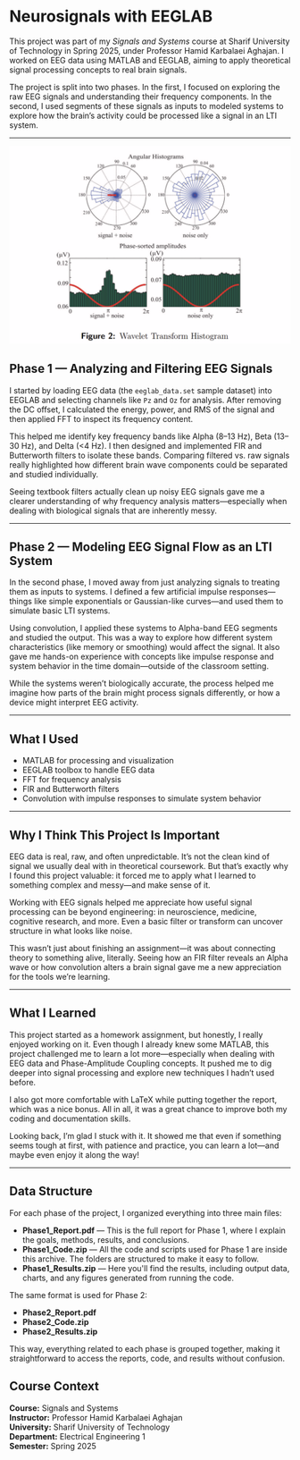 # Neurosignals with EEGLAB

This project was part of my *Signals and Systems* course at Sharif University of Technology in Spring 2025, under Professor Hamid Karbalaei Aghajan. I worked on EEG data using MATLAB and EEGLAB, aiming to apply theoretical signal processing concepts to real brain signals.

The project is split into two phases. In the first, I focused on exploring the raw EEG signals and understanding their frequency components. In the second, I used segments of these signals as inputs to modeled systems to explore how the brain’s activity could be processed like a signal in an LTI system.

---


![alt](https://github.com/HamedBatani/neurosignals-EEGLAB/raw/main/Screenshot%202025-07-30%20090930.png)



## Phase 1 — Analyzing and Filtering EEG Signals

I started by loading EEG data (the `eeglab_data.set` sample dataset) into EEGLAB and selecting channels like `Pz` and `Oz` for analysis. After removing the DC offset, I calculated the energy, power, and RMS of the signal and then applied FFT to inspect its frequency content.

This helped me identify key frequency bands like Alpha (8–13 Hz), Beta (13–30 Hz), and Delta (<4 Hz). I then designed and implemented FIR and Butterworth filters to isolate these bands. Comparing filtered vs. raw signals really highlighted how different brain wave components could be separated and studied individually.

Seeing textbook filters actually clean up noisy EEG signals gave me a clearer understanding of why frequency analysis matters—especially when dealing with biological signals that are inherently messy.

---

## Phase 2 — Modeling EEG Signal Flow as an LTI System

In the second phase, I moved away from just analyzing signals to treating them as inputs to systems. I defined a few artificial impulse responses—things like simple exponentials or Gaussian-like curves—and used them to simulate basic LTI systems.

Using convolution, I applied these systems to Alpha-band EEG segments and studied the output. This was a way to explore how different system characteristics (like memory or smoothing) would affect the signal. It also gave me hands-on experience with concepts like impulse response and system behavior in the time domain—outside of the classroom setting.

While the systems weren’t biologically accurate, the process helped me imagine how parts of the brain might process signals differently, or how a device might interpret EEG activity.

---

## What I Used

- MATLAB for processing and visualization  
- EEGLAB toolbox to handle EEG data  
- FFT for frequency analysis  
- FIR and Butterworth filters  
- Convolution with impulse responses to simulate system behavior

---

## Why I Think This Project Is Important

EEG data is real, raw, and often unpredictable. It’s not the clean kind of signal we usually deal with in theoretical coursework. But that’s exactly why I found this project valuable: it forced me to apply what I learned to something complex and messy—and make sense of it.

Working with EEG signals helped me appreciate how useful signal processing can be beyond engineering: in neuroscience, medicine, cognitive research, and more. Even a basic filter or transform can uncover structure in what looks like noise.

This wasn’t just about finishing an assignment—it was about connecting theory to something alive, literally. Seeing how an FIR filter reveals an Alpha wave or how convolution alters a brain signal gave me a new appreciation for the tools we’re learning.

---

## What I Learned

This project started as a homework assignment, but honestly, I really enjoyed working on it. Even though I already knew some MATLAB, this project challenged me to learn a lot more—especially when dealing with EEG data and Phase-Amplitude Coupling concepts. It pushed me to dig deeper into signal processing and explore new techniques I hadn’t used before.

I also got more comfortable with LaTeX while putting together the report, which was a nice bonus. All in all, it was a great chance to improve both my coding and documentation skills.

Looking back, I’m glad I stuck with it. It showed me that even if something seems tough at first, with patience and practice, you can learn a lot—and maybe even enjoy it along the way!


 --- 

 
## Data Structure

For each phase of the project, I organized everything into three main files:

- **Phase1_Report.pdf** — This is the full report for Phase 1, where I explain the goals, methods, results, and conclusions.
- **Phase1_Code.zip** — All the code and scripts used for Phase 1 are inside this archive. The folders are structured to make it easy to follow.
- **Phase1_Results.zip** — Here you'll find the results, including output data, charts, and any figures generated from running the code.

The same format is used for Phase 2:

- **Phase2_Report.pdf**
- **Phase2_Code.zip**
- **Phase2_Results.zip**

This way, everything related to each phase is grouped together, making it straightforward to access the reports, code, and results without confusion.


## Course Context

**Course:** Signals and Systems  
**Instructor:** Professor Hamid Karbalaei Aghajan  
**University:** Sharif University of Technology  
**Department:** Electrical Engineering 1  
**Semester:** Spring 2025

